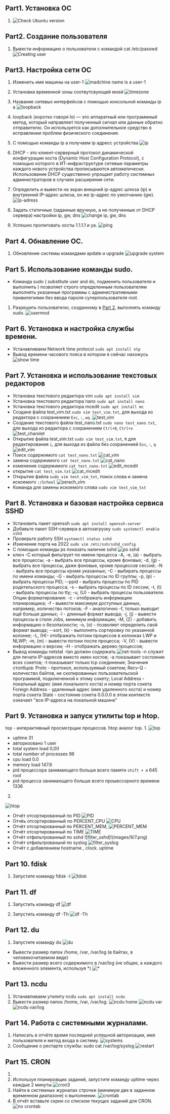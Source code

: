 ## Part1. Установка ОС

1. ![Check Ubuntu version](/images/1/1.png)
## Part2. Создание пользователя

1. Вывести информацию о пользователи с командой cat /etc/passwd
![Creating user](../src/%D0%A1%D0%BD%D0%B8%D0%BC%D0%BA%D0%B8%20%D1%8D%D0%BA%D1%80%D0%B0%D0%BD%D0%B0/2/%D0%A1%D0%BD%D0%B8%D0%BC%D0%BE%D0%BA%20%D1%8D%D0%BA%D1%80%D0%B0%D0%BD%D0%B0_20230224_003903.png)

## Part3. Настройка сети ОС

1. Изменить имя машины на user-1 
![madchine name is a user-1](/images/3/1.png)

2. Установка временной зоны соотвутсвующей моей
![timezone](/images/3/2.png)

3. Название ситевых интерфейсов  с помощью консольной команды ip a
![loopback](/images/3/3.png)

4. loopback (коротко говоря lo) — это аппаратный или программный метод, который направляет полученный сигнал или данные обратно отправителю. Он используется как дополнительное средство в исправлении проблем физического соединения.

5. С помощью команды ip a получаем ip адресс устройства 
![ip](/images/3/4.png)

6. DHCP - это клиент-серверный протокол динамической конфигурации хоста (Dynamic Host Configuration Protocol), с помощью которого в ИТ-инфраструктуре сетевые параметры каждого нового устройства прописываются автоматически. Использование DHCP существенно упрощает работу системных администраторов в случаях расширения сети.
7. Определить и вывести на экран внешний ip-адрес шлюза (ip) и внутренний IP-адрес шлюза, он же ip-адрес по умолчанию (gw).
![ip-adress](images/3/7.png)

8.  Задать статичные (заданные вручную, а не полученные от DHCP сервера) настройки ip, gw, dns
![change ip, gw, dns](images/3/5.png)

9. Успешно пропиговать хосты 1.1.1.1 и ya.
![ping](images/3/7.png)

## Part 4. Обнавление ОС.

1. Обновление системы командами apdate и upgrade
![upgrade system](images/4/1.png)

## Part 5. Использование команды sudo.
- Команда sudo ( substitute user and do, подменить пользователя и выполнить ) позволяет строго определенным пользователям выполнять указанные программы с административными привилегиями без ввода пароля суперпользователя root.
1. Разрешить пользователю, созданному в [Part 2](#part-2), выполнять команду sudo.
![usermod](images/5/1.png)

## Part 6. Установка и настройка службы времени.
- Устанавливаем Network time protocol `sudo apt install ntp`
- Вывод времени часового пояса в котором  я сейчас нахожусь
![show time](images/6/1.png)

## Part 7. Установка и использование текстовых редакторов
- Установка текстового редактора vim `sudo apt install vim`
- Установка текстового редактора nano `sudo apt install nano`
- Установка текстового редактора mcedit `sudo apt install mc`
- Создане файла test_vim.txt  `sudo vim test_vim.txt`, для выхода из редактора с сохранением `Esc`, `:`, `wq`.
![test_vim](images/7/1.png)
- Создание текстового файла test_nano.txt `sudo nano test_nano.txt`, для выхода из редактора с сохранением `Ctrl+0`, `Ctrl+x`
![test_charolet](images/7/2.png)
 - Открытие файла test_vim.txt `sudo vim test_vim.txt`, `R` для редактирования `i`, для выхода из файла без сохраненией `Esc`, `:`, `q`
 ![edit_vim](images/7/3.png)
 - Поиск содержимого `cat test_nano.txt`
 ![cat_vim](images/7/4.png)
 - замена содержимого `cat test_nano.txt`
  ![cat_nano](images/7/5.png)
 - изменение содержимого `cat test_nano.txt`
 ![edit_mcedit](images/7/6.png)
 - открытие `cat test_vim.txt`
 ![cat_mcedit](images/7/7.png)
 - Открытие файла `sudo vim test_vim_txt`, поиск слова и замена искоемого `:/School`
 ![serach_vim](images/7/8.png)
 - Команда для замены искоемого слова `sudo vim test_vim_txt`

 ## Part 8. Установка и базовая настройка сервиса SSHD
 - Установить пакет openssh `sudo apt install openssh-server`
 - Добавьте пакет SSH-сервера в автозагрузку `sudo systemctl enable sshd`
 - Проверьте работу SSH `systemctl status sshd `
 - Изиенение порта на 2022 `sudo vim /etc/ssh/sshd_config`
 - С помощью команды ps показать наличие sshd 
 ![ps sshd](images/7/1.png)
 - ключ -С который фильтрует по имени процесса -A, -e, (a) - выбрать все процессы;
-a - выбрать все процессы, кроме фоновых;
-d, (g) - выбрать все процессы, даже фоновые, кроме процессов сессий;
-N - выбрать все процессы кроме указанных;
-С - выбирать процессы по имени команды;
-G - выбрать процессы по ID группы;
-p, (p) - выбрать процессы PID;
--ppid - выбрать процессы по PID родительского процесса;
-s - выбрать процессы по ID сессии;
-t, (t) - выбрать процессы по tty;
-u, (U) - выбрать процессы пользователя.
Опции форматирования:
-с - отображать информацию планировщика;
-f - вывести максимум доступных данных, например, количество потоков;
-F - аналогично -f, только выводит ещё больше данных;
-l - длинный формат вывода;
-j, (j) - вывести процессы в стиле Jobs, минимум информации;
-M, (Z) - добавить информацию о безопасности;
-o, (o) - позволяет определить свой формат вывода;
--sort, (k) - выполнять сортировку по указанной колонке;
-L, (H)- отображать потоки процессов в колонках LWP и NLWP;
-m, (m) - вывести потоки после процесса;
-V, (V) - вывести информацию о версии;
-H - отображать дерево процессов;
- Вывод команды netstat -tan должен содержать
![net-tools](images/8/2.png)
-n служит для печати IP-адресов вместо имен хостов;
-a показывает состояние всех сокетов; 
-t показывает только tcp соединения;
Значения столбцов:
Proto - протокол, используемый сокетом;
Recv-Q - количество байтов, не скопированных пользовательской программой, подключенной к этому сокету;
Local Address - локальный адрес (имя локального хоста) и номер порта сокета
Foreign Address - удаленный адрес (имя удаленного хоста) и номер порта сокета
State - состояние сокета
0.0.0.0 в этом контексте означает "все IP-адреса на локальной машине"
## Part 9.  Установка и запуск утилиты top и htop.
top - интерактивный просмотрщик процессов. htop аналог top.
1. 
![top](images/9/1.png)
- uptime 31
- авторизовано 1 user
- total system load 0,00
- total number of processes 96
- cpu load  0.0
- memory load 147.6
- pid процессора занимающего больше всего памяти `shift + m` 645 root
- pid процесса занимающего больше всего проыессорного времени 1336 
2. 
![htop](images/9/2.png)
- Отчёт отсортированный по PID
![PID](images/9/3.png)
- Отчёь отсортированный по PERCENT_CPU
![CPU](images/9/4.png)
-  Отчёт отсортированный по PERCENT_MEM,
![PERCENT_MEM](images/9/5.png)
- Отчёт отсортированный по TIME
![TIME](images/9/6.png)
- Отчёт отфильтрованный по sshd
![filter_sshd]!(images/9/7.png)
- Отчёт отфильтрованынй по syslog
![filter_syslog](images/9/8.png)
- Отчёт с добавлением hostname , clock. uptime

## Part 10. fdisk

1. Запустите команду fdisk -l
![fdisk](images/10/1.png)

## Part 11. df

1. Запустить команду df 
![df](images/11/1.png)

2. Запустить команду df -Th
![df -Th](images/11/2.png)

## Part 12. du
1. Запустите команду du
![du](images/images/12/1.png)
- Вывести размер папок /home, /var, /var/log (в байтах, в человекочитаемом виде)
- Вывести размер всего содержимого в /var/log (не общее, а каждого вложенного элемента, используя *)
![*](images/12/2.png)
## Part 13. ncdu
1. Устанавливаем утилиту ncdu `sudo apt install ncdu`
2. Вывести размер папок /home, /var, /var/log.
![ncdu home](images/13/1.png)
![ncdu var](images/13/2.png)
![ncdu var/log](images/13/3.png)
## Part 14. Работа с системными журналами. 

1. Написать в отчёте время последней успешной авторизации, имя пользователя и метод входа в систему.
![systems](images/14/1.png)
2. Сообщение о рестарте службы: sudo cat /var/log/syslog
![restart](images/14/2.png)
## Part 15. CRON
1. 
2. Используя планировщик заданий, запустите команду uptime через каждые 2 минуты
![cron3](images/15/1.png)
3. Найти в системных журналах строчки (минимум две в заданном временном диапазоне) о выполнении.
![crontab](images/15/2.png)
4. В отчёт вставьте скрин со списком текущих заданий для CRON.
![no crontab](images/15/3.png)